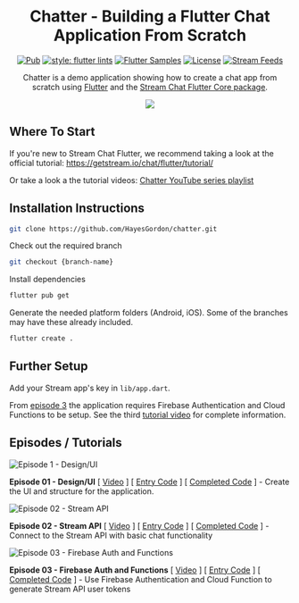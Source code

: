 <h1 align="center">Chatter - Building a Flutter Chat Application From Scratch</h1>

<p align="center">
    <a href="https://pub.dev/packages/stream_feed_flutter_core"><img src="https://img.shields.io/pub/v/stream_feed_flutter_core?include_prereleases" alt="Pub"></a>
    <a href="https://pub.dev/packages/flutter_lints"><img src="https://img.shields.io/badge/style-flutter__lints-blue" alt="style: flutter lints"></a>
    <a href="https://github.com/GetStream/flutter-samples"><img src="https://img.shields.io/badge/flutter-samples-teal.svg?longCache=true" alt="Flutter Samples"></a>
    <a href="https://opensource.org/licenses/Apache-2.0"><img alt="License" src="https://img.shields.io/badge/License-Apache%202.0-blue.svg"/></a>
    <a href="https://getstream.io/"><img src="https://img.shields.io/endpoint?url=https://gist.githubusercontent.com/HayesGordon/e7f3c4587859c17f3e593fd3ff5b13f4/raw/11d9d9385c9f34374ede25f6471dc743b977a914/badge.json" alt="Stream Feeds"></a>
</p>

<p align="center">  
Chatter is a demo application showing how to create a chat app from scratch using <a href="https://flutter.dev/">Flutter</a> and the <a href="https://pub.dev/packages/stream_chat_flutter_core/">Stream Chat Flutter Core package</a>.
</br>

<p align="center">
<img src="https://user-images.githubusercontent.com/13705472/160611526-5caf7e95-4377-4798-881b-7a6c6e932c6b.gif" />
</p>

## Where To Start
If you're new to Stream Chat Flutter, we recommend taking a look at the official tutorial: https://getstream.io/chat/flutter/tutorial/

Or take a look a the tutorial videos: [Chatter YouTube series playlist](https://www.youtube.com/watch?v=vgqBc7jni8c&list=PLNBhvhkAJG6sH7dkmwt4BiCclFkMoXq4r)

## Installation Instructions

```bash
git clone https://github.com/HayesGordon/chatter.git
```

Check out the required branch

```bash
git checkout {branch-name}
```

Install dependencies
```bash
flutter pub get
```

Generate the needed platform folders (Android, iOS). Some of the branches may have these already included.

```bash
flutter create .
```

## Further Setup

Add your Stream app's key in `lib/app.dart`.

From [episode 3](https://github.com/HayesGordon/chatter/tree/tutorial-002-stream-chat-flutter-core-complete) the application requires Firebase Authentication and Cloud Functions to be setup. See the third [tutorial video](https://youtu.be/-s5iU9D5-AI) for complete information.

## Episodes / Tutorials

![Episode 1 - Design/UI](https://user-images.githubusercontent.com/13705472/133966143-57658323-8de3-4060-b4cc-343c8c17cda1.jpg)

**Episode 01 - Design/UI** \[ [Video](https://youtu.be/vgqBc7jni8c) \] \[ [Entry Code](https://github.com/HayesGordon/chatter/tree/tutorial-001-base-ui) \] \[ [Completed Code](https://github.com/HayesGordon/chatter/tree/tutorial-001-base-ui-complete) \] - Create the UI and structure for the application.

![Episode 02 - Stream API](https://user-images.githubusercontent.com/13705472/133966035-96604a21-0625-4114-a76d-bb938c72493f.jpg)

**Episode 02 - Stream API** \[ [Video](https://youtu.be/-s5iU9D5-AI) \] \[ [Entry Code](https://github.com/HayesGordon/chatter/tree/tutorial-002-stream-chat-flutter-core) \] \[ [Completed Code](https://github.com/HayesGordon/chatter/tree/tutorial-002-stream-chat-flutter-core-complete) \] - Connect to the Stream API with basic chat functionality

![Episode 03 - Firebase Auth and Functions](https://user-images.githubusercontent.com/13705472/142461222-6df1c049-b265-4d6c-ab2c-81540ccc6904.jpg)

**Episode 03 - Firebase Auth and Functions** \[ [Video](https://youtu.be/y6OlrO3Bzag) \] \[ [Entry Code](https://github.com/HayesGordon/chatter/tree/tutorial-003-firebase-authentication) \] \[ [Completed Code](https://github.com/HayesGordon/chatter/tree/tutorial-003-firebase-authentication-complete) \] - Use Firebase Authentication and Cloud Function to generate Stream API user tokens
